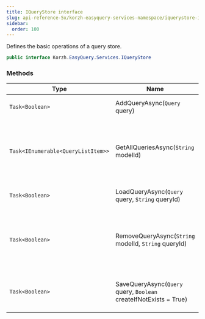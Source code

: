 ```yaml
---
title: IQueryStore interface
slug: api-reference-5x/korzh-easyquery-services-namespace/iquerystore-interface
sidebar:
  order: 100
---
```


Defines the basic operations of a query store.
```csharp
public interface Korzh.EasyQuery.Services.IQueryStore

```

### Methods

| Type | Name | Description | 
| --- | --- | --- | 
| `Task<Boolean>` | AddQueryAsync(`Query` query) | Adds a new query to the storage. | 
| `Task<IEnumerable<QueryListItem>>` | GetAllQueriesAsync(`String` modelId) | Gets the list of all queries available in the storage for the specified model. | 
| `Task<Boolean>` | LoadQueryAsync(`Query` query, `String` queryId) | Loads the query from the storage | 
| `Task<Boolean>` | RemoveQueryAsync(`String` modelId, `String` queryId) | Removes from the storage the query specified by model ID and query ID. | 
| `Task<Boolean>` | SaveQueryAsync(`Query` query, `Boolean` createIfNotExists = True) | Saves the query passed in the parameter. |
